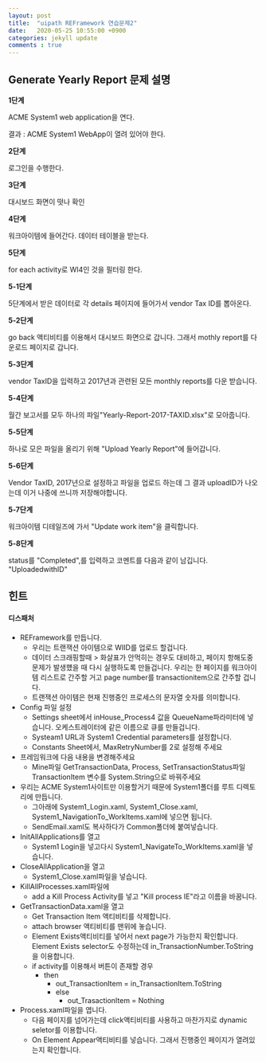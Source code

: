 ```yaml
---
layout: post
title:  "uipath REFramework 연습문제2"
date:   2020-05-25 10:55:00 +0900
categories: jekyll update
comments : true
---
```

## Generate Yearly Report 문제 설명

**1단계**

ACME System1 web application을 연다.

결과 : ACME System1 WebApp이 열려 있어야 한다.

**2단계**

로그인을 수행한다.

**3단계**

대시보드 화면이 떳나 확인

**4단계**

워크아이템에 들어간다. 데이터 테이블을 받는다.

**5단계**

for each activity로 WI4인 것을 필터링 한다.

**5-1단계**

5단계에서 받은 데이터로 각 details 페이지에 들어가서 vendor Tax ID를 뽑아온다.

**5-2단계**

go back 액티비티를 이용해서 대시보드 화면으로 갑니다. 그래서 mothly report를 다운로드 페이지로 갑니다.

**5-3단계**

vendor TaxID을 입력하고 2017년과 관련된 모든 monthly reports를 다운 받습니다.

**5-4단계**

월간 보고서를 모두 하나의 파일"Yearly-Report-2017-TAXID.xlsx"로 모아줍니다.

**5-5단계**

하나로 모은 파일을 올리기 위해 "Upload Yearly Report"에 들어갑니다.

**5-6단계**

Vendor TaxID, 2017년으로 설정하고 파일을 업로드 하는데 그 결과 uploadID가 나오는데 이거 나중에 쓰니까 저장해야합니다.

**5-7단계**

워크아이템 디테일즈에 가서 "Update work item"을 클릭합니다.

**5-8단계**

status를 "Completed",를 입력하고 코멘트를 다음과 같이 남깁니다. "UploadedwithID"

## 힌트

#### 디스패처

- REFramework를 만듭니다.
  - 우리는 트랜잭션 아이템으로 WIID를 업로드 할겁니다.
  - 데이터 스크래핑할때 > 화살표가 안먹히는 경우도 대비하고, 페이지 항해도중 문제가 발생헀을 때 다시 실행하도록 만들겁니다. 우리는 한 페이지를 워크아이템 리스트로 간주할 거고 page number를 transactionitem으로 간주할 겁니다.
  - 트랜잭션 아이템은 현재 진행중인 프로세스의 문자열 숫자를 의미합니다.
- Config 파일 설정
  - Settings sheet에서 inHouse_Process4 값을 QueueName파라미터에 넣습니다. 오케스트레이터에 같은 이름으로 큐를 만들겁니다.
  - Systeam1 URL과 System1 Credential parameters를 설정합니다.
  - Constants Sheet에서, MaxRetryNumber를 2로 설정해 주세요
- 프레임워크에 다음 내용을 변경해주세요
  - Mine파일 GetTransactionData, Process, SetTransactionStatus파일 TransactionItem 변수를 System.String으로 바꿔주세요
- 우리는 ACME System1사이트만 이용할거기 때문에 System1폴더를 루트 디렉토리에 만듭니다.
  - 그아래에 System1_Login.xaml, System1_Close.xaml, System1_NavigationTo_WorkItems.xaml에 넣으면 됩니다.
  - SendEmail.xaml도 복사하다가 Common폴더에 붙여넣습니다.
- InitAllApplications를 열고
  - System1 Login을 넣고다시 System1_NavigateTo_WorkItems.xaml을 넣습니다.
- CloseAllApplication을 열고
  - System1_Close.xaml파일을 넣습니다.
- KillAllProcesses.xaml파일에
  - add a Kill Process Activity를 넣고 "Kill process IE"라고 이름을 바꿈니다.
- GetTransactionData.xaml을 열고
  - Get Transaction Item 액티비티를 삭제합니다.
  - attach browser 액티비티를 맨위에 놓습니다.
  - Element Exists액티비티를 넣어서 next page가 가능한지 확인합니다. Element Exists selector도 수정하는데 in_TransactionNumber.ToString을 이용합니다.
  - if activity를 이용해서 버튼이 존재할 경우
    - then
      - out_TransactionItem = in_TransactionItem.ToString
      - else
        - out_TrasactionItem = Nothing
- Process.xaml파일을 엽니다.
  - 다음 페이지를 넘어가는데 click액티비티를 사용하고 마찬가지로 dynamic seletor를 이용합니다.
  - On Element Appear액티비티를 넣습니다. 그래서 진행중인 페이지가 열려있는지 확인합니다.
